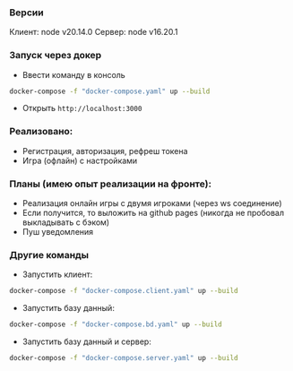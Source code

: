 ### Версии
Клиент: node v20.14.0
Сервер: node v16.20.1

### Запуск через докер

- Ввести команду в консоль

```bash
docker-compose -f "docker-compose.yaml" up --build
```

- Открыть `http://localhost:3000`

### Реализовано:
- Регистрация, авторизация, рефреш токена
- Игра (офлайн) с настройками

### Планы (имею опыт реализации на фронте):
- Реализация онлайн игры с двумя игроками (через ws соединение)
- Если получится, то выложить на github pages (никогда не пробовал выкладывать с бэком)
- Пуш уведомления

### Другие команды

* Запустить клиент:

```bash
docker-compose -f "docker-compose.client.yaml" up --build
```
* Запустить базу данный:

```bash
docker-compose -f "docker-compose.bd.yaml" up --build
```

* Запустить базу данный и сервер:

```bash
docker-compose -f "docker-compose.server.yaml" up --build
```
